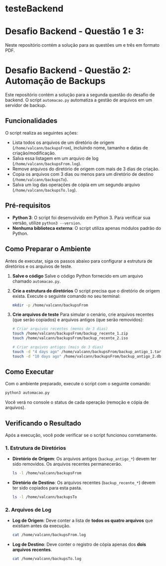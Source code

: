 # testeBackend

# Desafio Backend - Questão 1 e 3:
Neste repositório contém a solução para as questões um e três em formato PDF.

# Desafio Backend - Questão 2: Automação de Backups

Este repositório contém a solução para a segunda questão do desafio de backend. O script `automacao.py` automatiza a gestão de arquivos em um servidor de backup.

## Funcionalidades

O script realiza as seguintes ações:

  * Lista todos os arquivos de um diretório de origem (`/home/valcann/backupsFrom`), incluindo nome, tamanho e datas de criação/modificação.
  * Salva essa listagem em um arquivo de log (`/home/valcann/backupsFrom.log`).
  * Remove arquivos do diretório de origem com mais de 3 dias de criação.
  * Copia os arquivos com 3 dias ou menos para um diretório de destino (`/home/valcann/backupsTo`).
  * Salva um log das operações de cópia em um segundo arquivo (`/home/valcann/backupsTo.log`).

## Pré-requisitos

  * **Python 3**: O script foi desenvolvido em Python 3. Para verificar sua versão, utilize `python3 --version`.
  * **Nenhuma biblioteca externa**: O script utiliza apenas módulos padrão do Python.

## Como Preparar o Ambiente

Antes de executar, siga os passos abaixo para configurar a estrutura de diretórios e os arquivos de teste.

1.  **Salve o código**
    Salve o código Python fornecido em um arquivo chamado `automacao.py`.

2.  **Crie a estrutura de diretórios**
    O script precisa que o diretório de origem exista. Execute o seguinte comando no seu terminal:

    ```bash
    mkdir -p /home/valcann/backupsFrom
    ```

3.  **Crie arquivos de teste**
    Para simular o cenário, crie arquivos recentes (que serão copiados) e arquivos antigos (que serão removidos):

    ```bash
    # Criar arquivos recentes (menos de 3 dias)
    touch /home/valcann/backupsFrom/backup_recente_1.zip
    touch /home/valcann/backupsFrom/backup_recente_2.iso

    # Criar arquivos antigos (mais de 3 dias)
    touch -d "4 days ago" /home/valcann/backupsFrom/backup_antigo_1.tar.gz
    touch -d "10 days ago" /home/valcann/backupsFrom/backup_antigo_2.db
    ```

## Como Executar

Com o ambiente preparado, execute o script com o seguinte comando:

```bash
python3 automacao.py
```

Você verá no console o status de cada operação (remoção e cópia de arquivos).

## Verificando o Resultado

Após a execução, você pode verificar se o script funcionou corretamente.

### 1\. Estrutura de Diretórios

  * **Diretório de Origem**: Os arquivos antigos (`backup_antigo_*`) devem ter sido removidos. Os arquivos recentes permanecerão.
    ```bash
    ls -l /home/valcann/backupsFrom
    ```
  * **Diretório de Destino**: Os arquivos recentes (`backup_recente_*`) devem ter sido copiados para esta pasta.
    ```bash
    ls -l /home/valcann/backupsTo
    ```

### 2\. Arquivos de Log

  * **Log de Origem**: Deve conter a lista de **todos os quatro arquivos** que existiam antes da execução.
    ```bash
    cat /home/valcann/backupsFrom.log
    ```
  * **Log de Destino**: Deve conter o registro de cópia apenas dos **dois arquivos recentes**.
    ```bash
    cat /home/valcann/backupsTo.log
    ```